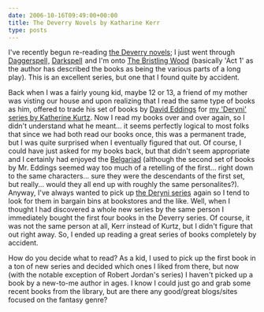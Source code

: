 ```yaml
---
date: 2006-10-16T09:49:00+00:00
title: The Deverry Novels by Katharine Kerr
type: posts
---
```

I've recently begun re-reading [the Deverry novels](http://en.wikipedia.org/wiki/Katharine_Kerr); I just went through [Daggerspell](http://www.amazon.com/gp/product/0553565214?ie=UTF8&tag=duncanmackenz-20&linkCode=as2&camp=1789&creative=9325&creativeASIN=0553565214)<img style="border-right: medium none; border-top: medium none; margin: 0px; border-left: medium none; border-bottom: medium none" height="1" alt="" src="http://www.assoc-amazon.com/e/ir?t=duncanmackenz-20&l=as2&o=1&a=0553565214" width="1" border="0" />, [Darkspell](http://www.amazon.com/gp/product/0553568884?ie=UTF8&tag=duncanmackenz-20&linkCode=as2&camp=1789&creative=9325&creativeASIN=0553568884) <img style="border-right: medium none; border-top: medium none; margin: 0px; border-left: medium none; border-bottom: medium none" height="1" alt="" src="http://www.assoc-amazon.com/e/ir?t=duncanmackenz-20&l=as2&o=1&a=0553568884" width="1" border="0" />and I'm onto [The Bristling Wood](http://www.amazon.com/gp/product/0553285815?ie=UTF8&tag=duncanmackenz-20&linkCode=as2&camp=1789&creative=9325&creativeASIN=0553285815) <img style="border-right: medium none; border-top: medium none; margin: 0px; border-left: medium none; border-bottom: medium none" height="1" alt="" src="http://www.assoc-amazon.com/e/ir?t=duncanmackenz-20&l=as2&o=1&a=0553285815" width="1" border="0" />(basically 'Act 1' as the author has described the books as being the various parts of a long play). This is an excellent series, but one that I found quite by accident.

Back when I was a fairly young kid, maybe 12 or 13, a friend of my mother was visting our house and upon realizing that I read the same type of books as him, offered to trade his set of books by [David Eddings](http://en.wikipedia.org/wiki/David_Eddings) for [my 'Deryni' series by Katherine Kurtz](http://en.wikipedia.org/wiki/Deryni_novels). Now I read my books over and over again, so I didn't understand what he meant... it seems perfectly logical to most folks that since we had both read our books once, this was a permanent trade, but I was quite surprised when I eventually figured that out. Of course, I could have just asked for my books back, but that didn't seem appropriate and I certainly had enjoyed the [Belgariad](http://en.wikipedia.org/wiki/The_Belgariad) (although the second set of books by Mr. Eddings seemed way too much of a retelling of the first... right down to the same characters... sure they were the descendants of the first set, but really... would they all end up with roughly the same personalites?). Anyway, I've always wanted to pick up [the Deryni series](http://www.amazon.com/gp/product/0345326784?ie=UTF8&tag=duncanmackenz-20&linkCode=as2&camp=1789&creative=9325&creativeASIN=0345326784) <img style="border-right: medium none; border-top: medium none; margin: 0px; border-left: medium none; border-bottom: medium none" height="1" alt="" src="http://www.assoc-amazon.com/e/ir?t=duncanmackenz-20&l=as2&o=1&a=0345326784" width="1" border="0" />again so I tend to look for them in bargain bins at bookstores and the like. Well, when I thought I had discovered a whole new series by the same person I immediately bought the first four books in the Deverry series. Of course, it was not the same person at all, Kerr instead of Kurtz, but I didn't figure that out right away. So, I ended up reading a great series of books completely by accident.

How do you decide what to read? As a kid, I used to pick up the first book in a ton of new series and decided which ones I liked from there, but now (with the notable exception of Robert Jordan's series) I haven't picked up a book by a new-to-me author in ages. I know I could just go and grab some recent books from the library, but are there any good/great blogs/sites focused on the fantasy genre?
